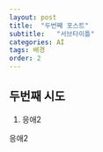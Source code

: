 ```yaml
---
layout: post
title:  "두번째 포스트"
subtitle:   "서브타이틀"
categories: AI
tags: 배경
order: 2
---
```


## 두번째 시도

1. 응애2

응애2